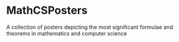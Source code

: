 # MathCSPosters
A collection of posters depicting the most significant formulae and theorems in mathematics and computer science

